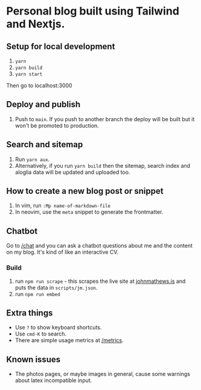 # Personal blog built using Tailwind and Nextjs.

## Setup for local development

1. `yarn`
2. `yarn build`
3. `yarn start`

Then go to localhost:3000

## Deploy and publish

1. Push to `main`. If you push to another branch the deploy will be built but it won't be
   promoted to production.

## Search and sitemap

1. Run `yarn aux`.
2. Alternatively, if you run `yarn build` then the sitemap, search index and aloglia data will be updated
   and uploaded too.

## How to create a new blog post or snippet

1. In vim, run `:Mp name-of-markdown-file`
2. In neovim, use the `meta` snippet to generate the frontmatter.

## Chatbot

Go to [/chat](https://johnmathews.is/chat) and you can ask a chatbot questions about me and the
content on my blog. It's kind of like an interactive CV.

### Build

1. run `npm run scrape` - this scrapes the live site at [johnmathews.is](https://johnmathws.is/posts) and puts the data in `scripts/jm.json`.
2. run `npm run embed`

## Extra things

- Use `?` to show keyboard shortcuts.
- Use `cmd-K` to search.
- There are simple usage metrics at [/metrics](https://johnmathews.is/metrics).

## Known issues

- The photos pages, or maybe images in general, cause some warnings about latex incompatible input.

